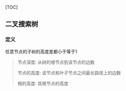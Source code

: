 [TOC]


## 二叉搜索树

### 定义
任意节点的子树的高度差都小于等于1

> 节点深度: 从树的根节点到该节点的边数
>
> 节点的高度: 该节点和叶子节点之间最长路径上的边数
>
> 根的高度: 其根节点的高度

